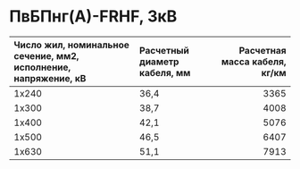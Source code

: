 # ПвБПнг(А)-FRHF, 3кВ

| Число жил, номинальное сечение, мм2, исполнение, напряжение, кВ   | Расчетный диаметр кабеля, мм   |   Расчетная масса кабеля, кг/км |
|:------------------------------------------------------------------|:-------------------------------|--------------------------------:|
| 1х240                                                             | 36,4                           |                            3365 |
| 1х300                                                             | 38,7                           |                            4008 |
| 1х400                                                             | 42,1                           |                            5076 |
| 1х500                                                             | 46,5                           |                            6407 |
| 1х630                                                             | 51,1                           |                            7913 |